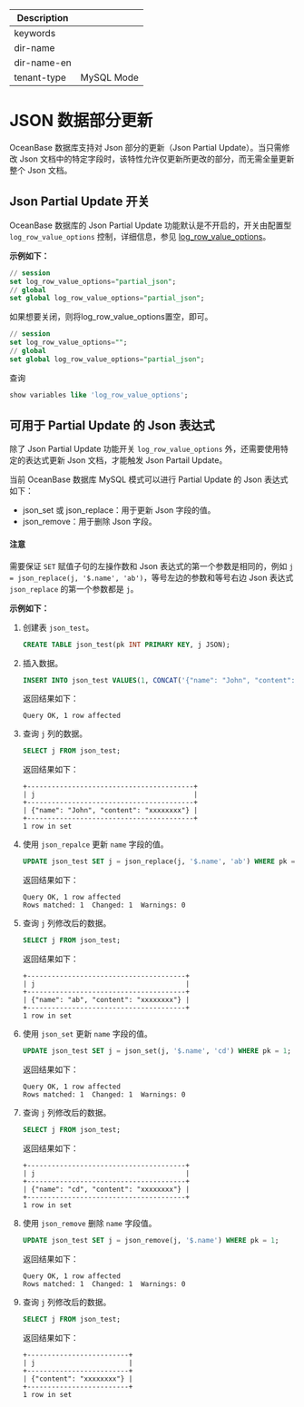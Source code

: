 | Description   |                 |
|---------------|-----------------|
| keywords      |                 |
| dir-name      |                 |
| dir-name-en   |                 |
| tenant-type   | MySQL Mode      |

# JSON 数据部分更新

OceanBase 数据库支持对 Json 部分的更新（Json Partial Update）。当只需修改 Json 文档中的特定字段时，该特性允许仅更新所更改的部分，而无需全量更新整个 Json 文档。

## Json Partial Update 开关

OceanBase 数据库的 Json Partial Update 功能默认是不开启的，开关由配置型 `log_row_value_options` 控制，详细信息，参见 [log_row_value_options](../../../../../../800.configuration-items-and-system-variables/200.system-variable/300.global-system-variable/3500.log_row_value_options-global.md)。

**示例如下：**

```sql
// session
set log_row_value_options="partial_json";  
// global
set global log_row_value_options="partial_json";
```

如果想要关闭，则将log_row_value_options置空，即可。

```sql
// session
set log_row_value_options="";
// global
set global log_row_value_options="partial_json";
```

查询

```sql
show variables like 'log_row_value_options';
```

## 可用于 Partial Update 的 Json 表达式

除了 Json Partial Update 功能开关 `log_row_value_options` 外，还需要使用特定的表达式更新 Json 文档，才能触发 Json Partail Update。

当前 OceanBase 数据库 MySQL 模式可以进行 Partial Update 的 Json 表达式如下：

* json_set 或 json_replace：用于更新 Json 字段的值。
* json_remove：用于删除 Json 字段。

<main id="notice" type='notice'>
  <h4>注意</h4>
  <p>需要保证 <code>SET</code> 赋值子句的左操作数和 Json 表达式的第一个参数是相同的，例如 <code>j = json_replace(j, '$.name', 'ab')</code>，等号左边的参数和等号右边 Json 表达式 <code>json_replace</code> 的第一个参数都是 <code>j</code>。</p>
</main>

**示例如下：**

1. 创建表 `json_test`。

    ```sql
    CREATE TABLE json_test(pk INT PRIMARY KEY, j JSON);
    ```

2. 插入数据。

    ```sql
    INSERT INTO json_test VALUES(1, CONCAT('{"name": "John", "content": "', repeat('x',8), '"}'));
    ```

    返回结果如下：

    ```shell
    Query OK, 1 row affected
    ```

3. 查询 `j` 列的数据。

    ```sql
    SELECT j FROM json_test;
    ```

    返回结果如下：

    ```shell
    +-----------------------------------------+
    | j                                       |
    +-----------------------------------------+
    | {"name": "John", "content": "xxxxxxxx"} |
    +-----------------------------------------+
    1 row in set
    ```

4. 使用 `json_repalce` 更新 `name` 字段的值。

    ```sql
    UPDATE json_test SET j = json_replace(j, '$.name', 'ab') WHERE pk = 1;
    ```

    返回结果如下：

    ```shell
    Query OK, 1 row affected
    Rows matched: 1  Changed: 1  Warnings: 0
    ```

5. 查询 `j` 列修改后的数据。

    ```sql
    SELECT j FROM json_test;
    ```

    返回结果如下：

    ```shell
    +---------------------------------------+
    | j                                     |
    +---------------------------------------+
    | {"name": "ab", "content": "xxxxxxxx"} |
    +---------------------------------------+
    1 row in set
    ```

6. 使用 `json_set` 更新 `name` 字段的值。

    ```sql
    UPDATE json_test SET j = json_set(j, '$.name', 'cd') WHERE pk = 1;
    ```

    返回结果如下：

    ```shell
    Query OK, 1 row affected
    Rows matched: 1  Changed: 1  Warnings: 0
    ```

7. 查询 `j` 列修改后的数据。

    ```sql
    SELECT j FROM json_test;
    ```

    返回结果如下：

    ```shell
    +---------------------------------------+
    | j                                     |
    +---------------------------------------+
    | {"name": "cd", "content": "xxxxxxxx"} |
    +---------------------------------------+
    1 row in set
    ```

8. 使用 `json_remove` 删除 `name` 字段值。

    ```sql
    UPDATE json_test SET j = json_remove(j, '$.name') WHERE pk = 1;
    ```

    返回结果如下：

    ```shell
    Query OK, 1 row affected
    Rows matched: 1  Changed: 1  Warnings: 0
    ```

9. 查询 `j` 列修改后的数据。

    ```sql
    SELECT j FROM json_test;
    ```

    返回结果如下：

    ```shell
    +-------------------------+
    | j                       |
    +-------------------------+
    | {"content": "xxxxxxxx"} |
    +-------------------------+
    1 row in set
    ```

